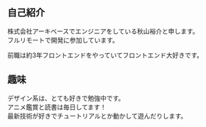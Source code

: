 ## 自己紹介
株式会社アーキベースでエンジニアをしている秋山裕介と申します。  
フルリモートで開発に参加しています。

前職は約3年フロントエンドをやっていてフロントエンド大好きです。

## 趣味
デザイン系は、とても好きで勉強中です。  
アニメ鑑賞と読書は毎日してます！  
最新技術が好きでチュートリアルとか動かして遊んだりします。
